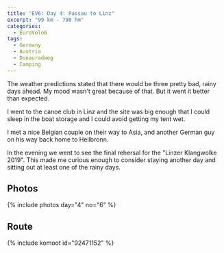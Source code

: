 ```yaml
---
title: "EV6: Day 4: Passau to Linz"
excerpt: "99 km - 790 hm"
categories:
  - EuroVelo6
tags:
  - Germany
  - Austria
  - Donauradweg
  - Camping
---
```

The weather predictions stated that there would be three pretty bad, rainy days ahead. My mood wasn't great because of that. But it went it better than expected.

I went to the canoe club in Linz and the site was big enough that I could sleep in the boat storage and I could avoid getting my tent wet.

I met a nice Belgian couple on their way to Asia, and another German guy on his way back home to Heilbronn.

In the evening we went to see the final rehersal for the "Linzer Klangwolke 2019". This made me curious enough to consider staying another day and sitting out at least one of the rainy days.

## Photos

{% include photos day="4" no="6" %}

## Route

{% include komoot id="92471152" %}
